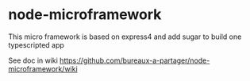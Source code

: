 # node-microframework
This micro framework is based on express4 and add sugar to build one typescripted app

See doc in wiki https://github.com/bureaux-a-partager/node-microframework/wiki
